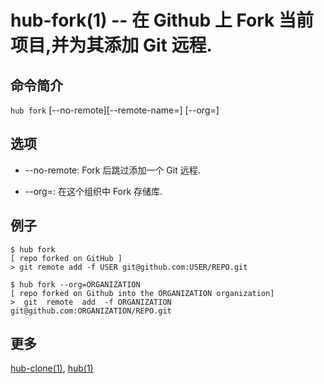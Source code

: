 # hub-fork(1) -- 在 Github 上 Fork 当前项目,并为其添加 Git 远程.

## 命令简介

`hub fork` [--no-remote][--remote-name=<remote>] [--org=<ORGANI-
ZATION>]

## 选项

- --no-remote: Fork 后跳过添加一个 Git 远程.

- --org=<ORGANIZATION>: 在这个组织中 Fork 存储库.

## 例子

```
$ hub fork
[ repo forked on GitHub ]
> git remote add -f USER git@github.com:USER/REPO.git

$ hub fork --org=ORGANIZATION
[ repo forked on Github into the ORGANIZATION organization]
>  git  remote  add  -f ORGANIZATION git@github.com:ORGANIZATION/REPO.git
```

## 更多

[hub-clone(1)](hub-clone.1.zh.md), [hub(1)](hub.1.zh.md)
